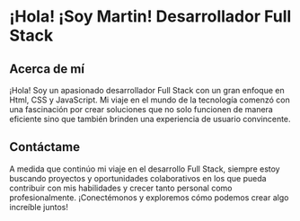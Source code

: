 # ¡Hola! ¡Soy Martin! Desarrollador Full Stack

## Acerca de mí
¡Hola! Soy un apasionado desarrollador Full Stack con un gran enfoque en Html, CSS y JavaScript. Mi viaje en el mundo de la tecnología comenzó con una fascinación por crear soluciones que no solo funcionen de manera eficiente sino que también brinden una experiencia de usuario convincente.

## Contáctame
A medida que continúo mi viaje en el desarrollo Full Stack, siempre estoy buscando proyectos y oportunidades colaborativos en los que pueda contribuir con mis habilidades y crecer tanto personal como profesionalmente. ¡Conectémonos y exploremos cómo podemos crear algo increíble juntos!
